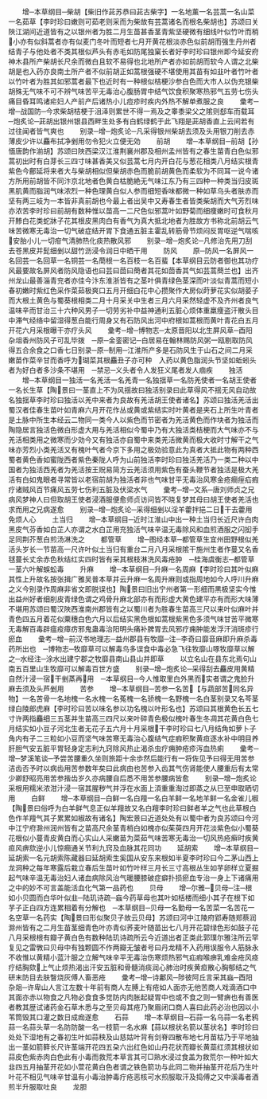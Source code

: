 <!-- { "loadSidebar": true } -->
　　增─本草纲目─柴胡【柴旧作茈苏恭曰茈古柴字】一名地薰一名芸蒿一名山菜一名茹草【李时珍曰嫩则可茹老则采而为柴故有芸蒿诸名而根名柴胡也】苏颂曰关陜江湖间近道皆有之以银州者为胜二月生苗甚香茎青紫坚硬微有细线叶似竹叶而梢小亦有似斜蒿者亦有似麦门冬叶而短者七月开黄花根淡赤色似前胡而强生丹州者结青子与他处者不类其根似芦头有赤毛如防尾独窠长者好李时珍曰银州即今延安府神木县所产柴胡长尺余而微白且软不易得也北地所产者亦如前胡而软今人谓之北柴胡是也入药亦良南土所产者不似前胡正如蒿根强硬不堪使用其苗有如韭叶者竹叶者以竹叶者为胜其如邪蒿者最下也近时有一种根似桔梗沙参白色而大市人以伪充银柴胡殊无气味不可不辨气味苦平无毒治心腹肠胃中结气饮食积聚寒热邪气五劳七伤头痛目昏耳鸣诸疟妇人产前产后诸热小儿痘疹时疾内外热不解单煮服之良
　　彚考─增─战国防─今求柴胡桔梗于沮泽则累世不得一焉及之睾黍梁父之隂则郄车而载耳　─炮炙论─茈胡出银州银县西畔生处多有白鹤绿鹤于此飞翔是茈胡香直上云间若有过往闻者皆气爽也
　　别录─增─炮炙论─凡采得银州柴胡去须及头用银刀削去赤薄皮少许以麤布拭净剉用勿令犯火立便无効
　　前胡
　　增─本草纲目─前胡【孙愐唐韵作湔胡】苏颂曰陜西梁汉江淮荆襄州郡及相州孟州皆有之春生苗青白色似邪蒿初出时有白芽长三四寸味甚香美又似芸蒿七月内开白花与葱花相类八月结实根青紫色今鄜延将来者大与柴胡相似但柴胡赤色而脆前胡黄色而柔软为不同耳一说今诸方所用前胡皆不同汴京北地者色黄白枯脆絶无气味江东乃有三四种一种类当归皮斑黑肌黄而脂润气味浓烈一种色理黄白似人参而细短香味都微一种如草乌头者肤赤而坚有两三岐为一本皆非真前胡也今最上者出吴中又寿春生者皆类柴胡而大气芳烈味亦浓苦李时珍曰前胡有数种惟以苗高一二尺色似邪蒿叶如野菊而细痩嫩时可食秋月开黪白花类蛇牀子花其根皮黑肉白有香气为真大抵北地者为胜故方书称北前胡云气味苦微寒无毒治一切气破症结开胃下食通五脏主霍乱转筋骨节烦闷反胃呕逆气喘咳安胎小儿一切疳气清肺热化痰热散风邪
　　别录─增─炮炙论─凡修治先用刀刮去苍黑皮并髭细剉以甜竹沥浸令润日中晒干用
　　防风
　　原─防风一名屏风一名回芸一名回草一名铜芸一名蕳根一名百枝一名百蜚【本草纲目云防者御也其功疗风最要故名屏风者防风隐语也曰芸曰茴曰蕳者其花如茴香其气如芸蒿蕳兰也】出齐州龙山最善淄青兖者亦佳今汴东淮浙皆有之茎叶俱青绿色茎深而叶淡似青蒿而短小春初嫩时紫红色采作菜茹极爽口五月开细白花中心攒聚作大房似莳萝花实似胡荽子而大根土黄色与蜀葵根相类二月十月采关中生者三月六月采然轻虚不及齐州者良气温味辛而甘治三十六种风男子一切劳劣补中益神通利五脏心烦体重羸痩盗汗散头目中滞气经络中留湿得葱白能行周身又有石防风出河中府根如蒿根而黄叶青花白五月开花六月采根曝干亦疗头风
　　彚考─增─博物志─太原晋阳以北生屏风草─酉阳杂俎香州防风子可乱毕拨　─原─金銮密记─白居易在翰林赐防风粥一瓯剔取防风得五合余食之口香七日别录─原─制用─江淮所产多是石防风生于山石之间二月采嫩苗作菜辛甘而香呼为瑚菜其根麤丑子亦可种　入药以黄色脂润头节坚如蚯蚓头者为好白者多沙条不堪用　─禁忌─义头者令人发狂义尾者发人痼疾
　　独活
　　增─本草纲目一独活一名羌活一名羌青一名独揺草一名防羌使者一名胡王使者一名长生草【陶景曰一茎直上不为风揺故曰独活别录曰此草得风不揺无风自动故名独揺草李时珍曰独活以羌中来者为良故有羌活胡王使者诸名】苏颂曰独活羌活出蜀汉者佳春生苗叶如青麻六月开花作丛或黄或紫结实时叶黄者是夹石上所生叶青者是土脉中所生本经云二物同一类今人以紫色而节密者为羌活黄色而作块者为独活而陶隐居言独活色微白形虚大用与羌活相似今蜀中乃有大独活类桔梗而大气味亦不与羌活相类用之微寒而少効今又有独活亦自蜀中来类羌活微黄而极大收时寸解干之气味亦芳烈小类羌活又有槐叶气者今京下多用之极効验意此为真者大抵此物有两种西蜀者黄色香如蜜陇西者紫色秦陇人呼为山前独活李时珍曰独活羌活乃一类二种以中国者为独活西羌者为羌活按王贶易简方云羌活须用紫色有蚕头鞭节者独活是极大羌活有白如鬼眼者寻常皆以老宿前胡为独活者非也气味甘平无毒治风寒金疮癎痓疝瘕疗诸贼风百节痛风五劳七伤利五脏及伏梁水气
　　彚考─增─文系─唐刘师贞之兄病风梦神人曰但取胡王使者浸酒服便愈师贞访问皆不晓复梦其母曰胡王使者羌活也求而用之兄病遂愈
　　别录─增─炮炙论─采得细剉以淫羊藿拌挹二日干去藿用免烦人心
　　土当归
　　增─本草纲目─近时江淮山中出一种土当归长近尺许白肉黑皮气芬香如白芷人亦谓之水白芷用充独活气味辛温无毒除风和血煎酒服之闪抝手足同荆芥葱白煎汤淋洗之
　　都管草
　　增─图经本草─都管草生宜州田野根似羌活头岁长一节苗高一尺许叶似土当归有重台二月八月采根隂干施州生者作蔓又名香毬蔓长丈余赤色秋结红实四时皆有采其根枝淋洗风毒疮肿　─桂海虞衡志─都管草一茎六叶解蜈蚣毒
　　升麻
　　增─本草纲目─升麻一名周麻【李时珍曰其叶似麻其性上升故名按张揖广雅吴普本草并云升麻一名周升麻则或指周地如今人呼川升麻之义今别录作周麻非省文即脱误也】陶景曰旧出宁州者第一形细而黒极坚实今惟出益州好者细削皮青绿色谓之鸡骨升麻北部亦有而形虚大黄色建平亦有而形大味薄不堪用苏颂曰蜀汉陜西淮南州郡皆有之以蜀川者为胜春生苗高三尺以来叶似麻叶并青色四五月着花似粟穗白色六月以后结实黑色根如蒿根紫黑色多须气味甘苦平微寒无毒解百毒辟瘟疫瘴疠邪鬼蛊毒治阳明头痛补脾胃去风邪疗痈肿能发浮汗消斑疹行瘀血
　　彚考─增─前汉书地理志─益州郡县有牧靡─注─李奇曰靡音麻即升麻杀毒药所出也　─博物志─牧靡草可以解毒鸟多误食中毒必急飞往牧靡山啄牧靡草以解之─水经注─涂水出建宁郡之牧靡县南山县山并即草
　　以立名山在县东北焉句山南五百里山生牧靡可以解毒百世方盛
　　别录─增─炮炙论─采得刮去麤皮用黄精自然汁浸一宿干剉蒸再用　─本草纲目─今人惟取里白外黑而实者谓之鬼脸升麻去须及头芦剉用
　　苦参
　　增─本草纲目─苦参一名苦【与蔬部苦同名异物】一名苦骨一名地槐一名水槐一名菟槐一名骄槐一名野槐一名白茎别录又名芩茎绿白陵郎虎麻【李时珍曰苦以味名参以功名槐以叶形名也】苏颂曰其根黄色长五七寸许两指麤细三五茎并生苗高三四尺以来叶碎青色极似槐叶春生冬凋其花黄白色七月结实如小豆子河北生者无花子五六月十月采根干李时珍曰七八月结角如萝卜子角内有子二三粒如小豆而坚气味苦寒无毒治心腹结气症瘕积聚黄疸逐水补中明目养肝胆气安五脏平胃轻身定志利九窍除风热止渴杀虫疗痈肿疮疹泻血热痢
　　彚考─增─梦溪笔谈─予尝苦腰重久坐则旅距十余歩然后能行有一将佐见予曰得无用苦参洁齿否予时以病齿用苦参数年矣曰此病由也苦参入齿其气伤肾能使人腰重后有太常少卿舒昭亮用苦参揩齿岁久亦病腰自后悉不用苦参腰病皆愈
　　别录─增─炮炙论采根用糯米浓泔汁浸一宿其腥秽气并浮在水面上湏重重淘过即蒸之从巳至申取晒切用
　　白鲜
　　增─本草纲目─白鲜一名白羶一名白羊鲜一名地羊鲜一名金雀儿椒【陶景曰俗呼为白羊鲜气息正似羊羶故又名白羶李时珍曰鲜者羊之气也此草根白色作羊羶气其子累累如椒故有诸名】陶宏景曰近道处处有以蜀中者为良苏颂曰今河中江宁府滁州润州皆有之苗高尺余茎青梢白如槐亦似茱萸四月开花淡紫色似小蜀葵花根似小蔓青皮黄白而心实山人采嫩苗为菜茹气味苦寒无毒治一切风热疮癣时疾黄疸风痹欬逆小儿惊癎通关节利九窍及血脉其花同功
　　延胡索
　　增─本草纲目─延胡索一名元胡索陈藏器曰延胡索生奚国从安东来根如半夏李时珍曰今二茅山西上龙洞种之每年寒露后栽立春后生苗叶如竹叶样三月长三寸高根丛生如芋卵样立夏掘起气味辛温无毒治妇人诸血病除风治气暖腰膝破症癖扑损瘀血专治一身上下诸痛用之中的妙不可言盖能活血化气第一品药也
　　贝母
　　增─尔雅─贝母─注─根如小贝圆而白华叶似韭─陆玑诗疏─蝱今药草母也其叶如栝楼而细小其子在根下如芋子正白四方连累相着有分解也　─本草纲目─贝母一名勤母一名苦菜一名苦花一名空草一名药实【陶景曰形似聚贝子故云贝母】苏颂曰河中江陵府郢寿随郑蔡润滁州皆有之二月生苗茎细青色叶亦青似荞麦叶随苗出七八月开花碧绿色形如鼓子花八月采根根有瓣子黄白色有数种陆玑诗疏所云今近道出者正类此郭璞尔雅注所云罕复见之雷斆曰贝母中有独颗圆不作两瓣无皱者号曰丹龙精不入药用误服令人筋脉永不收惟以黄精小蓝汁服之立解气味辛平无毒治伤寒烦热邪气疝瘕喉痹乳难金疮风痉疗结胸欬上气止烦热渴出汗安五脏和骨髓消痰润心肺治时疾黄疸散心胸郁结之气研末防目去肤瞖烧灰傅人畜恶疮
　　彚考─增─诗鄘风─陟彼阿丘言采其蝱─酉阳杂爼─许卑山人言江左数十年前有商人左膊上有疮如人面亦无他苦商人戏滴酒口中其面亦赤以物食之凡物必食食多觉防内肉胀起疑胃中也或不食之则一臂痹也有善医者教其歴试诸药金石草木悉与之至贝母其疮乃聚眉闭口商人喜曰此药必治也因以小苇筒毁其口灌之数日成痂遂愈
　　石蒜
　　增─本草纲目─石蒜一名乌蒜一名老鸦蒜一名蒜头草一名防防酸一名一枝箭一名水麻【蒜以根状名箭以茎状名】李时珍曰处处下湿地有之春初生叶如蒜秧及山慈姑叶背有剑脊四散布地七月苗枯乃于平地抽出一茎如箭簳长尺许茎端开花四五朶六出红色如山丹花状而瓣长黄蘂红须其根状如蒜皮色紫赤肉白色此有小毒而救荒本草言其可□熟水浸过食盖为救荒尔一种叶如大韭四五月抽茎开花如小萱花黄白色者谓之铁色箭功与此同二物并抽茎开花后乃生叶叶花不相见气味辛甘温有小毒治肿毒疔疮恶核可水煎服取汗及捣傅之又中溪毒者酒煎半升服取吐良
　　龙胆

